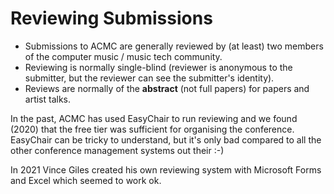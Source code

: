 # Reviewing Submissions

- Submissions to ACMC are generally reviewed by (at least) two members of the computer music / music tech community.
- Reviewing is normally single-blind (reviewer is anonymous to the submitter, but the reviewer can see the submitter's identity).
- Reviews are normally of the **abstract** (not full papers) for papers and artist talks.

In the past, ACMC has used EasyChair to run reviewing and we found (2020) that the free tier was sufficient for organising the conference. EasyChair can be tricky to understand, but it's only bad compared to all the other conference management systems out their :-)

In 2021 Vince Giles created his own reviewing system with Microsoft Forms and Excel which seemed to work ok.
